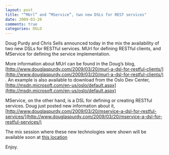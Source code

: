 ```yaml
---
layout: post
title: "“MUrl” and “MService”, two new DSLs for REST services"
date: 2009-03-20
comments: true
categories: OSLO
---
```


Doug Purdy and Chris Sells announced today in the mix the availability
of two new DSLs for RESTful services. MUrl for defining RESTful clients,
and MService for defining the service implementation.

More information about MUrl can be found in the Doug’s blog,
[http://www.douglaspurdy.com/2009/03/20/murl-a-dsl-for-restful-clients/](http://www.douglaspurdy.com/2009/03/20/murl-a-dsl-for-restful-clients/)
. An example is also available to download from the Oslo Dev Center,
[http://msdn.microsoft.com/en-us/oslo/default.aspx](http://msdn.microsoft.com/en-us/oslo/default.aspx)

MService, on the other hand, is a DSL for defining or creating RESTful
services. Doug just posted new information about it,
[http://www.douglaspurdy.com/2009/03/20/mservice-a-dsl-for-restful-services/](http://www.douglaspurdy.com/2009/03/20/mservice-a-dsl-for-restful-services/)

The mix session where these new technologies were shown will be
available soon at [this
location](http://sessions.visitmix.com/MIX09/T11F)

Enjoy.


